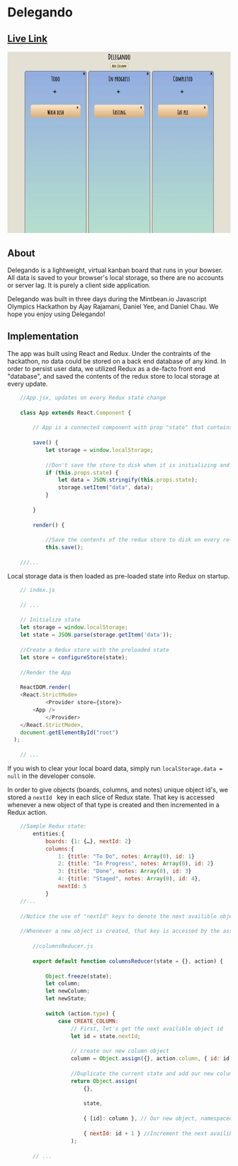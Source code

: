 # Delegando

## [Live Link](https://stickmanbob.github.io/JS-Olympics/)

<img src="./src/delegando.gif"/>

## About

Delegando is a lightweight, virtual kanban board that runs in your bowser. All data is saved to your browser's local storage, so there are no accounts or server lag. It is purely a client side application.

Delegando was built in three days during the Mintbean.io Javascript Olympics Hackathon by Ajay Rajamani, Daniel Yee, and Daniel Chau. We hope you enjoy using Delegando!

## Implementation

The app was built using React and Redux. Under the contraints of the hackathon, no data could be stored on a back end database of any kind. In order to persist user data, we utilized Redux as a de-facto front end "database", and saved the contents of the redux store to local storage at every update.

``` Javascript
	//App.jsx, updates on every Redux state change

	class App extends React.Component {

		// App is a connected component with prop "state" that contains the entire redux store

		save() {
			let storage = window.localStorage;
			
			//Don't save the store to disk when it is initializing and empty
			if (this.props.state) {
				let data = JSON.stringify(this.props.state);
				storage.setItem("data", data);
			}
			
		}

		render() {

			//Save the contents of the redux store to disk on every re-render
			this.save();
		
	///...
```
Local storage data is then loaded as pre-loaded state into Redux on startup.

``` javascript
	// index.js
	
	// ...

	// Initialize state
	let storage = window.localStorage;
	let state = JSON.parse(storage.getItem('data'));

	//Create a Redux store with the preloaded state
	let store = configureStore(state);

	//Render the App

	ReactDOM.render(
    <React.StrictMode>
			<Provider store={store}>
      	<App />
			</Provider>
    </React.StrictMode>,
    document.getElementById("root")
  );
	
	// ...

```

If you wish to clear your local board data, simply run ``` localStorage.data = null ``` in the developer console.

In order to give objects (boards, columns, and notes) unique object id's, we stored a ```nextId ``` key in each slice of Redux state. That key is accessed whenever a new object of that type is created and then incremented in a Redux action. 

``` javascript
	//Sample Redux state:
		entities:{
			boards: {1: {…}, nextId: 2}
			columns:{
				1: {title: "To Do", notes: Array(0), id: 1}
				2: {title: "In Progress", notes: Array(0), id: 2}
				3: {title: "Done", notes: Array(0), id: 3}
				4: {title: "Staged", notes: Array(0), id: 4},
				nextId: 5
			}
	//...
		
	//Notice the use of "nextId" keys to denote the next availible object Id

	//Whenever a new object is created, that key is accessed by the associated reducer

		//columnsReducer.js

		export default function columnsReducer(state = {}, action) {
			
			Object.freeze(state);
			let column;
			let newColumn; 
			let newState; 
			
			switch (action.type) {
				case CREATE_COLUMN:
					// First, let's get the next availible object id
					let id = state.nextId;

					// create our new column object
					column = Object.assign({}, action.column, { id: id });

					//Duplicate the current state and add our new column object
					return Object.assign(
						{},

						state,

						{ [id]: column }, // Our new object, namespaced under its new id

						{ nextId: id + 1 } //Increment the next availible id by 1
					); 
				
		// ...

```